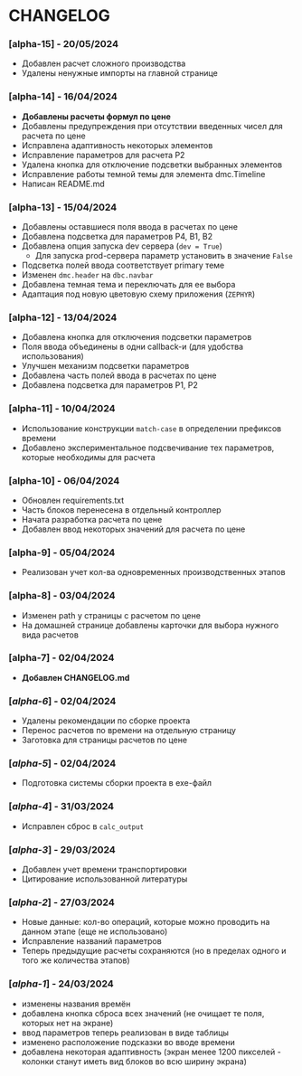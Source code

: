 # CHANGELOG

### [alpha-15] - 20/05/2024
- Добавлен расчет сложного производства
- Удалены ненужные импорты на главной странице

### [alpha-14] - 16/04/2024
- **Добавлены расчеты формул по цене**
- Добавлены предупреждения при отсутствии введенных чисел для расчета по цене
- Исправлена адаптивность некоторых элементов
- Исправление параметров для расчета P2
- Удалена кнопка для отключение подсветки выбранных элементов
- Исправление работы темной темы для элемента dmc.Timeline
- Написан README.md

### [alpha-13] - 15/04/2024
- Добавлены оставшиеся поля ввода в расчетах по цене
- Добавлена подсветка для параметров P4, B1, B2
- Добавлена опция запуска dev сервера (`dev = True`)
    - Для запуска prod-сервера параметр установить в значение `False`
- Подсветка полей ввода соответствует primary теме
- Изменен `dmc.header` на `dbc.navbar`
- Добавлена темная тема и переключать для ее выбора
- Адаптация под новую цветовую схему приложения (`ZEPHYR`)

### [alpha-12] - 13/04/2024
- Добавлена кнопка для отключения подсветки параметров
- Поля ввода объединены в одни callback-и (для удобства использования)
- Улучшен механизм подсветки параметров 
- Добавлена часть полей ввода в расчетах по цене
- Добавлена подсветка для параметров P1, P2

### [alpha-11] - 10/04/2024
- Использование конструкции `match-case` в определении префиксов времени
- Добавлено экспериментальное подсвечивание тех параметров, которые необходимы для расчета

### [alpha-10] - 06/04/2024
- Обновлен requirements.txt
- Часть блоков перенесена в отдельный контроллер
- Начата разработка расчета по цене
- Добавлен ввод некоторых значений для расчета по цене

### [alpha-9] - 05/04/2024
- Реализован учет кол-ва одновременных производственных этапов

### [alpha-8] - 03/04/2024
- Изменен path у страницы с расчетом по цене
- На домашней странице добавлены карточки для выбора нужного вида расчетов

### [alpha-7] - 02/04/2024
- **Добавлен CHANGELOG.md**

### [*alpha-6*] - 02/04/2024
- Удалены рекомендации по сборке проекта
- Перенос расчетов по времени на отдельную страницу
- Заготовка для страницы расчетов по цене

### [*alpha-5*] - 02/04/2024
- Подготовка системы сборки проекта в exe-файл

### [*alpha-4*] - 31/03/2024
- Исправлен сброс в `calc_output`

### [*alpha-3*] - 29/03/2024
- Добавлен учет времени транспортировки
- Цитирование использованной литературы

### [*alpha-2*] - 27/03/2024
- Новые данные: кол-во операций, которые можно проводить на данном этапе (еще не использовано)
- Исправление названий параметров
- Теперь предыдущие расчеты сохраняются (но в пределах одного и того же количества этапов)

### [*alpha-1*] - 24/03/2024
- изменены названия времён
- добавлена кнопка сброса всех значений (не очищает те поля, которых нет на экране)
- ввод параметров теперь реализован в виде таблицы
- изменено расположение подсказки во вводе времени
- добавлена некоторая адаптивность (экран менее 1200 пикселей - колонки станут иметь вид блоков во всю ширину экрана)